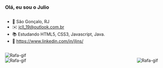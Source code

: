 ###                                      Olá, eu sou o Julio

##

- 📍 São Gonçalo, RJ
- ✉️ jcll_19@outlook.com.br
- 📚 Estudando HTML5, CSS3, Javascript, Java.
- 📘 https://www.linkedin.com/in/jlins/

##
<img align="left" alt="Rafa-gif" src="https://media.discordapp.net/attachments/719718722591522827/960339371784040459/XqyL.gif"> <br>
<img align="middle" alt="Rafa-gif" src="https://media.discordapp.net/attachments/719718722591522827/960339371784040459/XqyL.gif">
<img align="right" alt="Rafa-gif" src="https://media.discordapp.net/attachments/719718722591522827/960339371784040459/XqyL.gif"> 
